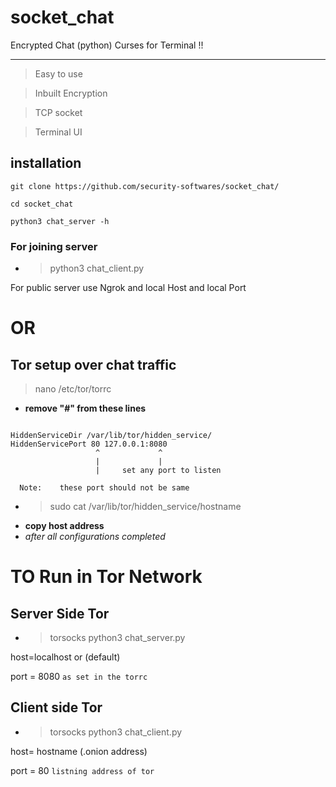 # socket_chat


Encrypted Chat (python) Curses for Terminal !!

---
>Easy to use 

>Inbuilt Encryption

>TCP socket

>Terminal UI

## installation
```
git clone https://github.com/security-softwares/socket_chat/

cd socket_chat

python3 chat_server -h

```

### For joining server 
- >python3 chat_client.py

 For public server use
Ngrok and local Host and local Port 
# **OR**

## Tor setup over chat traffic

>nano /etc/tor/torrc
- **remove "#" from these lines**
```

HiddenServiceDir /var/lib/tor/hidden_service/
HiddenServicePort 80 127.0.0.1:8080
                   ^             ^
                   |             |
                   |     set any port to listen 
                         
  Note:    these port should not be same 
```
- >sudo cat /var/lib/tor/hidden_service/hostname
- **copy host address**
- *after all configurations completed*

# **TO Run in Tor Network**

## Server Side Tor

- >torsocks python3 chat_server.py

host=localhost or (default)

port = 8080 ``` as set in the torrc ```


## Client side Tor

- >torsocks python3 chat_client.py

host= hostname (.onion address)

port = 80 ``` listning address of tor ```


